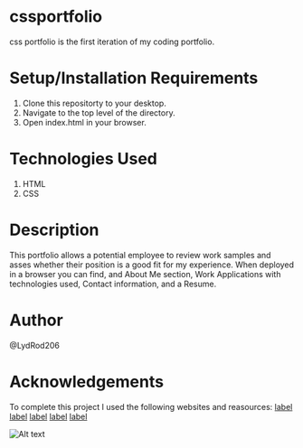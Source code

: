 # cssportfolio

css portfolio is the first iteration of my coding portfolio.

# Setup/Installation Requirements

1. Clone this repositorty to your desktop.
2. Navigate to the top level of the directory.
3. Open index.html in your browser.

# Technologies Used
1. HTML
2. CSS

# Description

This portfolio allows a potential employee to review work samples and asses whether their position is a good fit for my experience. When deployed in a browser you can find, and About Me section, Work Applications with technologies used, Contact information, and a Resume. 

# Author

@LydRod206

# Acknowledgements
To complete this project I used the following websites and reasources:
[label](https://www.learnhowtoprogram.com/introduction-to-programming/git-html-and-css/writing-a-readme)
[label](https://dev.to/abdfnx/how-to-write-a-great-readme-for-your-github-project-in-5-steps-33e5)
[label](https://css-tricks.com/snippets/css/a-guide-to-flexbox/)
[label](https://www.joshwcomeau.com/css/custom-css-reset/)
[label](https://validator.w3.org/#validate_by_input)

![Alt text](/assets/IMG_1616.JPG)